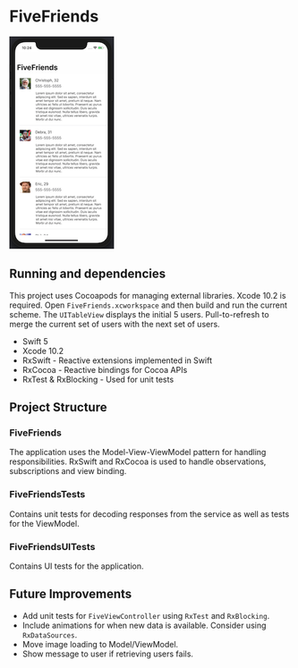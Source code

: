 #  FiveFriends

![alt text](screenshot.png "screenshot")


## Running and dependencies

This project uses Cocoapods for managing external libraries. Xcode 10.2 is required. Open `FiveFriends.xcworkspace` and then build and run the current scheme. The `UITableView` displays the initial 5 users. Pull-to-refresh to merge the current set of users with the next set of users.

* Swift 5
* Xcode 10.2
* RxSwift - Reactive extensions implemented in Swift
* RxCocoa - Reactive bindings for Cocoa APIs
* RxTest & RxBlocking - Used for unit tests


## Project Structure

### FiveFriends
The application uses the Model-View-ViewModel pattern for handling responsibilities. RxSwift and RxCocoa is used to handle observations, subscriptions and view binding. 

### FiveFriendsTests
Contains unit tests for decoding responses from the service as well as tests for the ViewModel.

### FiveFriendsUITests
Contains UI tests for the application. 



## Future Improvements

* Add unit tests for `FiveViewController` using `RxTest` and `RxBlocking`.
* Include animations for when new data is available. Consider using `RxDataSources`.
* Move image loading to Model/ViewModel.
* Show message to user if retrieving users fails.
